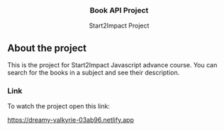 
<!-- PROJECT LOGO -->
<br />
<div align="center">
  

<h3 align="center">Book API Project</h3>

  <p align="center">
   Start2Impact Project

  </p>
</div>


<!-- About the project -->
## About the project

This is the project for Start2Impact Javascript advance course. You can search for the books in a subject and see their description.



### Link

To watch the project open this link:

https://dreamy-valkyrie-03ab96.netlify.app